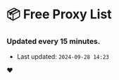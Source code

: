 # :package: Free Proxy List
### Updated every 15 minutes.

- Last updated: `2024-09-28 14:23`

:heart:
